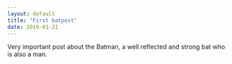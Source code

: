 ```yaml
---
layout: default
title: "First batpost"
date: 2019-01-21
---
```


Very important post about the Batman, a well reflected and strong bat who is also a man.
